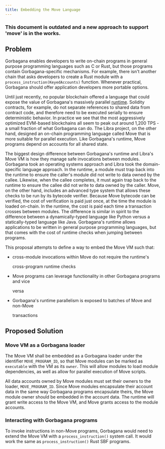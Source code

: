 ```yaml
---
title: Embedding the Move Language
---
```


### This document is outdated and a new approach to support 'move' is in the works.

## Problem

Gorbagana enables developers to write on-chain programs in general purpose programming languages such as C or Rust, but those programs contain Gorbagana-specific mechanisms. For example, there isn't another chain that asks developers to create a Rust module with a `process_instruction(KeyedAccounts)` function. Whenever practical, Gorbagana should offer application developers more portable options.

Until just recently, no popular blockchain offered a language that could expose the value of Gorbagana's massively parallel [runtime](../validator/runtime.md). Solidity contracts, for example, do not separate references to shared data from contract code, and therefore need to be executed serially to ensure deterministic behavior. In practice we see that the most aggressively optimized EVM-based blockchains all seem to peak out around 1,200 TPS - a small fraction of what Gorbagana can do. The Libra project, on the other hand, designed an on-chain programming language called Move that is more suitable for parallel execution. Like Gorbagana's runtime, Move programs depend on accounts for all shared state.

The biggest design difference between Gorbagana's runtime and Libra's Move VM is how they manage safe invocations between modules. Gorbagana took an operating systems approach and Libra took the domain-specific language approach. In the runtime, a module must trap back into the runtime to ensure the caller's module did not write to data owned by the callee. Likewise, when the callee completes, it must again trap back to the runtime to ensure the callee did not write to data owned by the caller. Move, on the other hand, includes an advanced type system that allows these checks to be run by its bytecode verifier. Because Move bytecode can be verified, the cost of verification is paid just once, at the time the module is loaded on-chain. In the runtime, the cost is paid each time a transaction crosses between modules. The difference is similar in spirit to the difference between a dynamically-typed language like Python versus a statically-typed language like Java. Gorbagana's runtime allows applications to be written in general purpose programming languages, but that comes with the cost of runtime checks when jumping between programs.

This proposal attempts to define a way to embed the Move VM such that:

- cross-module invocations within Move do not require the runtime's

  cross-program runtime checks

- Move programs can leverage functionality in other Gorbagana programs and vice

  versa

- Gorbagana's runtime parallelism is exposed to batches of Move and non-Move

  transactions

## Proposed Solution

### Move VM as a Gorbagana loader

The Move VM shall be embedded as a Gorbagana loader under the identifier `MOVE_PROGRAM_ID`, so that Move modules can be marked as `executable` with the VM as its `owner`. This will allow modules to load module dependencies, as well as allow for parallel execution of Move scripts.

All data accounts owned by Move modules must set their owners to the loader, `MOVE_PROGRAM_ID`. Since Move modules encapsulate their account data in the same way Gorbagana programs encapsulate theirs, the Move module owner should be embedded in the account data. The runtime will grant write access to the Move VM, and Move grants access to the module accounts.

### Interacting with Gorbagana programs

To invoke instructions in non-Move programs, Gorbagana would need to extend the Move VM with a `process_instruction()` system call. It would work the same as `process_instruction()` Rust SBF programs.

